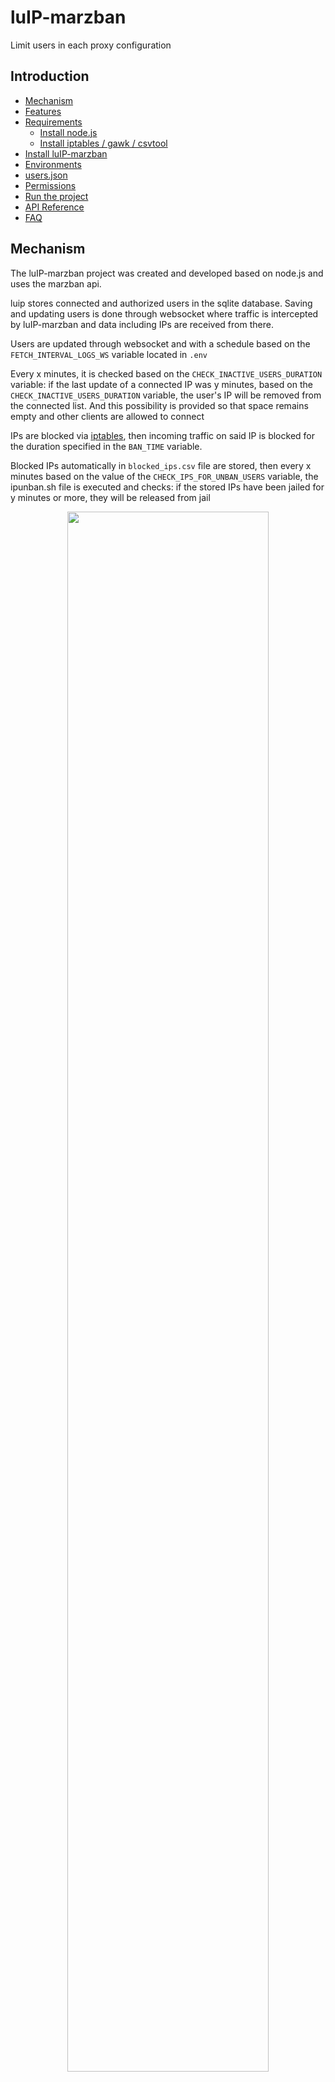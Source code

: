 # luIP-marzban
Limit users in each proxy configuration

## Introduction

- [Mechanism](https://github.com/mmdzov/luIP-marzban/tree/main#mechanism)
- [Features](https://github.com/mmdzov/luIP-marzban/tree/main#features)
- [Requirements](https://github.com/mmdzov/luIP-marzban/tree/main#installation)
  - [Install node.js](https://github.com/mmdzov/luIP-marzban/tree/main#install-nodejs)
  - [Install iptables / gawk / csvtool](https://github.com/mmdzov/luIP-marzban/tree/main#install-other-requirements)
- [Install luIP-marzban](https://github.com/mmdzov/luIP-marzban/tree/main#install-luip-marzban)
- [Environments](https://github.com/mmdzov/luIP-marzban/tree/main#luip-marzbanenv-file)
- [users.json](https://github.com/mmdzov/luIP-marzban/tree/main#usersjson)
- [Permissions](https://github.com/mmdzov/luIP-marzban/tree/main#permission-to-use-ipbansh--ipunbansh)
- [Run the project](https://github.com/mmdzov/luIP-marzban/tree/main#run-the-project)
- [API Reference](https://github.com/mmdzov/luIP-marzban/tree/main#run-the-project)
- [FAQ](https://github.com/mmdzov/luIP-marzban/tree/main#faq)


## Mechanism

The luIP-marzban project was created and developed based on node.js and uses the marzban api.

luip stores connected and authorized users in the sqlite database. Saving and updating users is done through websocket where traffic is intercepted by luIP-marzban and data including IPs are received from there.

Users are updated through websocket and with a schedule based on the `FETCH_INTERVAL_LOGS_WS` variable located in `.env`

Every x minutes, it is checked based on the `CHECK_INACTIVE_USERS_DURATION` variable: if the last update of a connected IP was y minutes, based on the `CHECK_INACTIVE_USERS_DURATION` variable, the user's IP will be removed from the connected list. And this possibility is provided so that space remains empty and other clients are allowed to connect

IPs are blocked via [iptables](https://www.digitalocean.com/community/tutorials/iptables-essentials-common-firewall-rules-and-commands), then incoming traffic on said IP is blocked for the duration specified in the `BAN_TIME` variable.

Blocked IPs automatically in `blocked_ips.csv` file are stored, then every x minutes based on the value of the `CHECK_IPS_FOR_UNBAN_USERS` variable, the ipunban.sh file is executed and checks: if the stored IPs have been jailed for y minutes or more, they will be released from jail

<p align="center" width="100%">
    <img width="80%" src="https://github.com/mmdzov/luIP-marzban/blob/7b92fabdad4ab1e7ea818fd988b9875c866b8eaa/luIP-marzban.jpg" />
</p>


## Features

- Automatic log
- Connect to Telegram bot
- API
- Specific determination of users
- Import/Export Backup
- IP target

## Installation

If you don't have node.js installed on your server, install it with nvm


#### Install Node.js
```bash
  curl -o- https://raw.githubusercontent.com/nvm-sh/nvm/v0.38.0/install.sh | bash
  source ~/.bashrc
  nvm install --lts
```


#### Install other requirements

```bash
  sudo apt-get install -y iptables
  sudo apt-get install gawk
  sudo apt-get install csvtool
  npm install pm2 -g
```


#### Install luIP-marzban
```bash
  git clone https://github.com/mmdzov/luIP-marzban.git
  cd luIP-marzban
  cp .env.example .env
  npm install
```

## luIP-marzban/.env file
```bash
  # Open the project folder, then execute the follow command
  nano .env
```


#### Address configuration
| Parameter | Description                |
| :-------- | :------------------------- |
| `ADDRESS` | Your domain or sub domain. e.g: example.com or sub.example.com |
| `PORT_ADDRESS` | Your domain port. e.g: 443 |
| `SSL` | Did you get domain SSL? e.g: true or false |


#### Marzban configuration

| Parameter | Description                |
| :-------- | :------------------------- |
| `P_USER` | Enter the username of Marzban panel e.g: admin |
| `P_PASS` | Enter the password of Marzban panel e.g: admin |

#### App configuration

| Parameter | Description                |
| :-------- | :------------------------- |
| `MAX_ALLOW_USERS` | The maximum number of users that can connect to a proxy. e.g: 1 |
| `BAN_TIME` | The length of time an IP is in jail based on minutes. e.g: 5 |

#### Advance configuration

| Parameter | Description                |
| :-------- | :------------------------- |
| `FETCH_INTERVAL_LOGS_WS` | Based on this, websocket logs are checked every x seconds to track traffic. e.g: 1 |
| `CHECK_INACTIVE_USERS_DURATION` | It is checked every x minutes, users whose last update was x minutes ago or more are disabled. e.g: 5 |
| `CHECK_IPS_FOR_UNBAN_USERS` | Every x minutes it checks all ips, if they are in prison for more than the time specified in `BAN_TIME`, they will be unbanned. e.g: 1 |
| `SSH_PORT` | Enter your ssh port in this section. 22 is set by default |

#### Telegram bot configuration

| Parameter | Description                |
| :-------- | :------------------------- |
| `TG_ENABLE` | If you want to use Telegram bot for logs, set this value to `true` |
| `TG_TOKEN` | The bot token you received from @botfather |
| `TG_ADMIN` | Your user ID that you received from @userinfobot |

## users.json 
You can set specific users in the users.json file

- Priority is always with this file

In the example below, email1 is the proxy name and 2 represents the maximum number of users that can be connected.

#### luIP-marzban/users.json
```json
  [
    ["email1", 2],
    ["email2", 10]
  ]
```

## Permission to use ipban.sh && ipunban.sh
In order for the file to work, permission must be obtained to use it
```bash
  # Open the project folder, then execute the follow command
  chmod +x ./ipban.sh
  chmod +x ./ipunban.sh
  chmod +x ./restore_banned_ips.sh
```


## Run the project
After configuring the project, run it
```bash
  # Open the project folder, then execute the follow command
  npm start

```


## Node version
If you want the IP limiter to be supported in the nodes, first make sure in the .env file that the TARGET is equal to the IP, then install and run the [luIP-marzban-node](https://github.com/mmdzov/luIP-marzban-node) project on all your nodes.

## Stop luIP with kill process

You can run the command below, but whenever you want, you can go to the project path [ `cd /luIP-marzban` ] and type `npm start`, luIP will run again.

```bash
pm2 kill
pm2 flush # Deletes the log
```

## Checking blocked IPs

```bash
iptables -L -n
```

## Unblock all IPs
First, empty blocked_ips.csv, then run the following command
```bash
iptables -F
```

## Uninstall

```bash
pm2 kill
sudo rm -rf /luIP-marzban
```


## API Reference

We get to know the following environment variables that are located in the .env file by default.

##### When you use the api, the data will be stored in a file called `users.csv`, and this file has a higher priority in reading than `MAX_ALLOW_USERS` and `users.json`, just as `users.json` has a higher priority than `MAX_ALLOW_USERS`.


| Parameter | Description                |
| :-------- | :------------------------- |
| `API_ENABLE` | If you want to use api, set the value of this variable equal to `true` |
| `API_SECRET` | Short secret for access_token. The encryption type of access_tokens is AES, and only the expiration date of the token is included in the access_token. secret is a password to encrypt and decrypt access_token with AES encryption type. |
| `API_PATH` | Displays api path by default /api |
| `API_LOGIN` | Enter a desired username and password in the username:password format so that you can be identified to receive the token |
| `API_EXPIRE_TOKEN_AT` | Each access_token you receive has an expiration date. You can set it here |
| `API_PORT` | Choose a port for your api address. Also make sure it is not occupied. By default 4000 |

Your default api address: https://example.com:4000/api

#### Get access_token

```http
  POST /api/token
```

| Parameter | Type     | Description                |
| :-------- | :------- | :------------------------- |
| `username` | `string` | **Required**. Your `API_LOGIN` username |
| `password` | `string` | **Required**. Your `API_LOGIN` password |


#### Note: In all the following apis, send the value of api_key: YOUR_ACCESS_TOKEN as header. (Fill YOUR_ACCESS_TOKEN with the value you received from /api/token)

#### Add user

```http
  POST /api/add
```

| Parameter | Type     | Description                       |
| :-------- | :------- | :-------------------------------- |
| `email`      | `string` | **Required**. The name of your target config. For example test |
| `limit`      | `number` | **Required**. What is the maximum limit? |

#### Update user

```http
  POST /api/update
```

| Parameter | Type     | Description                       |
| :-------- | :------- | :-------------------------------- |
| `email`      | `string` | **Required**. The name of your target config. For example test |
| `limit`      | `number` | **Required**. What is the maximum limit? |

#### Delete user

```http
  GET /api/delete/<email>
```

| Parameter | Type     | Description                       |
| :-------- | :------- | :-------------------------------- |
| `email`      | `string` | **Required**. The name of your target config. For example test |

#### Clear luIP database

```http
  GET /api/clear
```



## FAQ

#### If there are changes in marzban-node, should I restart luIP?

Yes, to apply the changes, it is necessary to restart luIP through the following command

```bash
# first Open the project dir with follow command
cd /luIP-marzban

# then run follow command
pm2 kill
npm start
```

